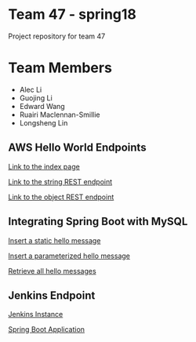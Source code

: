 # Team 47 - spring18
Project repository for team 47

# Team Members
- Alec Li
- Guojing Li 
- Edward Wang 
- Ruairi Maclennan-Smillie
- Longsheng Lin

## AWS Hello World Endpoints
[Link to the index page](http://cs4500spring2018team47.us-east-2.elasticbeanstalk.com)

[Link to the string REST endpoint](http://cs4500spring2018team47.us-east-2.elasticbeanstalk.com/api/hello/string)

[Link to the object REST endpoint](http://cs4500spring2018team47.us-east-2.elasticbeanstalk.com/api/hello/object)

## Integrating Spring Boot with MySQL
[Insert a static hello message](http://cs4500spring2018team47.us-east-2.elasticbeanstalk.com/api/hello/insert)

[Insert a parameterized hello message](http://cs4500spring2018team47.us-east-2.elasticbeanstalk.com/api/hello/insert/Some%20parameterized%20message)

[Retrieve all hello messages](http://cs4500spring2018team47.us-east-2.elasticbeanstalk.com/api/hello/select/all)

## Jenkins Endpoint
[Jenkins Instance](http://ec2-18-219-23-209.us-east-2.compute.amazonaws.com:8080/)

[Spring Boot Application](http://ec2-52-15-245-45.us-east-2.compute.amazonaws.com:8080/)

